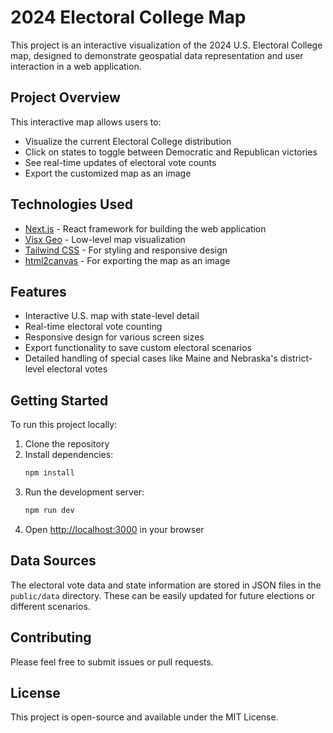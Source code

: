 # 2024 Electoral College Map

This project is an interactive visualization of the 2024 U.S. Electoral College map, designed to demonstrate geospatial data representation and user interaction in a web application.

## Project Overview

This interactive map allows users to:
- Visualize the current Electoral College distribution
- Click on states to toggle between Democratic and Republican victories
- See real-time updates of electoral vote counts
- Export the customized map as an image

## Technologies Used

- [Next.js](https://nextjs.org/) - React framework for building the web application
- [Visx Geo](https://airbnb.io/visx/docs/geo) - Low-level map visualization
- [Tailwind CSS](https://tailwindcss.com/) - For styling and responsive design
- [html2canvas](https://html2canvas.hertzen.com/) - For exporting the map as an image

## Features

- Interactive U.S. map with state-level detail
- Real-time electoral vote counting
- Responsive design for various screen sizes
- Export functionality to save custom electoral scenarios
- Detailed handling of special cases like Maine and Nebraska's district-level electoral votes

## Getting Started

To run this project locally:

1. Clone the repository
2. Install dependencies:
   ```bash
   npm install
   ```
3. Run the development server:
   ```bash
   npm run dev
   ```
4. Open [http://localhost:3000](http://localhost:3000) in your browser

## Data Sources
The electoral vote data and state information are stored in JSON files in the `public/data` directory. These can be easily updated for future elections or different scenarios.

## Contributing
Please feel free to submit issues or pull requests.

## License
This project is open-source and available under the MIT License.
